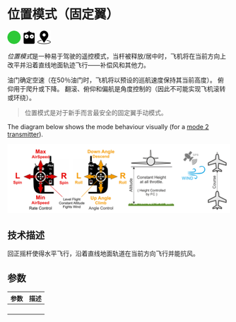 # 位置模式（固定翼）

[<img src="../../assets/site/difficulty_easy.png" title="易于使用" width="30px" />](../getting_started/flight_modes.md#key_difficulty)&nbsp;[<img src="../../assets/site/remote_control.svg" title="需要手动或遥控控制" width="30px" />](../getting_started/flight_modes.md#key_manual)&nbsp;[<img src="../../assets/site/position_fixed.svg" title="需要定位修复（例如GPS）" width="30px" />](../getting_started/flight_modes.md#key_position_fixed)

*位置模式*是一种易于驾驶的遥控模式，当杆被释放/居中时，飞机将在当前方向上改平并沿着直线地面轨迹飞行——补偿风和其他力。

油门确定空速（在50％油门时，飞机将以预设的巡航速度保持其当前高度）。 俯仰用于爬升或下降。 翻滚、俯仰和偏航是角度控制的（因此不可能实现飞机滚转或环绕）。

> 位置模式是对于新手而言最安全的固定翼手动模式。

The diagram below shows the mode behaviour visually (for a [mode 2 transmitter](../getting_started/rc_transmitter_receiver.md#transmitter_modes)).

![固定翼位置模式](../../images/flight_modes/position_FW.png)

## 技术描述

回正摇杆使得水平飞行，沿着直线地面轨道在当前方向飞行并能抗风。

## 参数

| 参数     | 描述 |
| ------ | -- |
| &nbsp; |    |